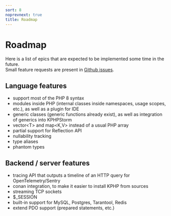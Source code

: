 ```yaml
---
sort: 8
noprevnext: true
title: Roadmap
---
```


# Roadmap

Here is a list of epics that are expected to be implemented some time in the future.  
Small feature requests are present in [Github issues](https://github.com/VKCOM/kphp/issues).


## Language features

* support most of the PHP 8 syntax
* modules inside PHP (internal classes inside namespaces, usage scopes, etc.), as well as a plugin for IDE
* generic classes (generic functions already exist), as well as integration of generics into KPHPStorm
* vector\<T> and map\<K,V> instead of a usual PHP array
* partial support for Reflection API
* nullability tracking
* type aliases
* phantom types


## Backend / server features

* tracing API that outputs a timeline of an HTTP query for OpenTelemetry/Sentry
* conan integration, to make it easier to install KPHP from sources
* streaming TCP sockets
* $_SESSION
* built-in support for MySQL, Postgres, Tarantool, Redis
* extend PDO support (prepared statements, etc.)
